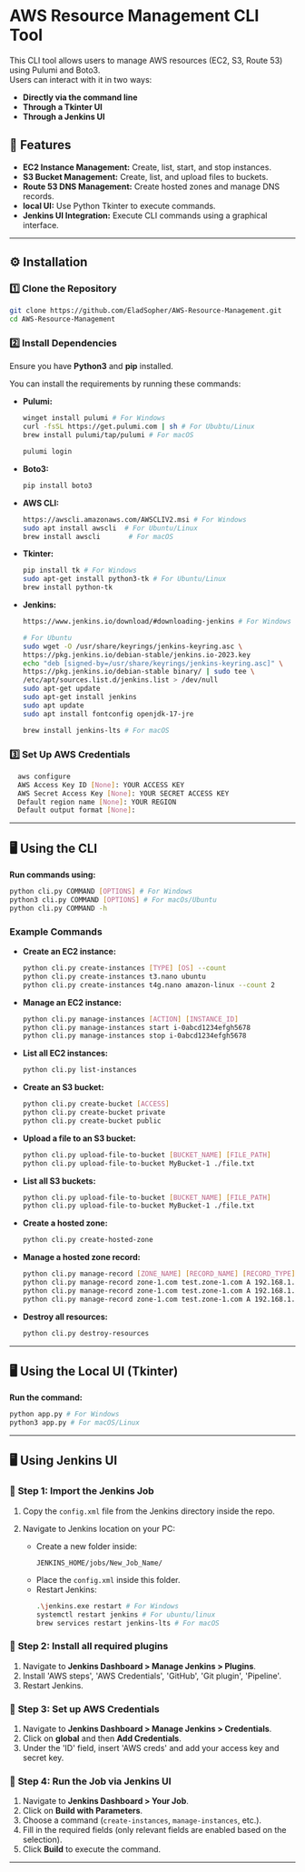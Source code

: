 # AWS Resource Management CLI Tool

This CLI tool allows users to manage AWS resources (EC2, S3, Route 53) using Pulumi and Boto3.  
Users can interact with it in two ways:  
- **Directly via the command line**
- **Through a Tkinter UI**
- **Through a Jenkins UI**

## 🚀 Features

- **EC2 Instance Management:** Create, list, start, and stop instances.
- **S3 Bucket Management:** Create, list, and upload files to buckets.
- **Route 53 DNS Management:** Create hosted zones and manage DNS records.
- **local UI:** Use Python Tkinter to execute commands.
- **Jenkins UI Integration:** Execute CLI commands using a graphical interface.

---

## ⚙️ Installation

### 1️⃣ Clone the Repository
```bash
git clone https://github.com/EladSopher/AWS-Resource-Management.git
cd AWS-Resource-Management
```

### 2️⃣ Install Dependencies  
Ensure you have **Python3** and **pip** installed.

You can install the requirements by running these commands:

- **Pulumi:**  
  ```bash
  winget install pulumi # For Windows
  curl -fsSL https://get.pulumi.com | sh # For Ububtu/Linux
  brew install pulumi/tap/pulumi # For macOS
  ```

  ```bash
  pulumi login
  ```

- **Boto3:**
  ```bash
  pip install boto3
  ```

- **AWS CLI:**  
  ```bash
  https://awscli.amazonaws.com/AWSCLIV2.msi # For Windows
  sudo apt install awscli  # For Ubuntu/Linux
  brew install awscli       # For macOS
  ```

- **Tkinter:**
  ```bash
  pip install tk # For Windows
  sudo apt-get install python3-tk # For Ubuntu/Linux
  brew install python-tk
  ```
  
- **Jenkins:**
  ```bash
  https://www.jenkins.io/download/#downloading-jenkins # For Windows

  # For Ubuntu
  sudo wget -O /usr/share/keyrings/jenkins-keyring.asc \
  https://pkg.jenkins.io/debian-stable/jenkins.io-2023.key
  echo "deb [signed-by=/usr/share/keyrings/jenkins-keyring.asc]" \
  https://pkg.jenkins.io/debian-stable binary/ | sudo tee \
  /etc/apt/sources.list.d/jenkins.list > /dev/null
  sudo apt-get update
  sudo apt-get install jenkins
  sudo apt update
  sudo apt install fontconfig openjdk-17-jre
  
  brew install jenkins-lts # For macOS 

### 3️⃣ Set Up AWS Credentials
```bash
  aws configure
  AWS Access Key ID [None]: YOUR ACCESS KEY
  AWS Secret Access Key [None]: YOUR SECRET ACCESS KEY
  Default region name [None]: YOUR REGION
  Default output format [None]:
  ```

---

## 🖥️ Using the CLI

**Run commands using:**

```bash
python cli.py COMMAND [OPTIONS] # For Windows
python3 cli.py COMMAND [OPTIONS] # For macOs/Ubuntu
python cli.py COMMAND -h
```

### Example Commands

- **Create an EC2 instance:**
  ```bash
  python cli.py create-instances [TYPE] [OS] --count
  python cli.py create-instances t3.nano ubuntu
  python cli.py create-instances t4g.nano amazon-linux --count 2
  ```

- **Manage an EC2 instance:**
  ```bash
  python cli.py manage-instances [ACTION] [INSTANCE_ID]
  python cli.py manage-instances start i-0abcd1234efgh5678
  python cli.py manage-instances stop i-0abcd1234efgh5678
  ```

- **List all EC2 instances:**
  ```bash
  python cli.py list-instances
  ```

- **Create an S3 bucket:**
  ```bash
  python cli.py create-bucket [ACCESS]
  python cli.py create-bucket private
  python cli.py create-bucket public
  ```

- **Upload a file to an S3 bucket:**
  ```bash
  python cli.py upload-file-to-bucket [BUCKET_NAME] [FILE_PATH]
  python cli.py upload-file-to-bucket MyBucket-1 ./file.txt
  ```

- **List all S3 buckets:**
  ```bash
  python cli.py upload-file-to-bucket [BUCKET_NAME] [FILE_PATH]
  python cli.py upload-file-to-bucket MyBucket-1 ./file.txt
  ```

- **Create a hosted zone:**
  ```bash
  python cli.py create-hosted-zone
  ```

- **Manage a hosted zone record:**
  ```bash
  python cli.py manage-record [ZONE_NAME] [RECORD_NAME] [RECORD_TYPE] [RECORD_VALUE] [ACTION]
  python cli.py manage-record zone-1.com test.zone-1.com A 192.168.1.1 CREATE
  python cli.py manage-record zone-1.com test.zone-1.com A 192.168.1.2 UPDATE
  python cli.py manage-record zone-1.com test.zone-1.com A 192.168.1.1 DELETE
  ```

- **Destroy all resources:**
  ```bash
  python cli.py destroy-resources
  ```

---

## 🖥️ Using the Local UI (Tkinter)

**Run the command:**
```bash
python app.py # For Windows
python3 app.py # For macOS/Linux
```

---

## 🖥️ Using Jenkins UI

### 🔹 **Step 1: Import the Jenkins Job**  

1. Copy the `config.xml` file from the Jenkins directory inside the repo.

2. Navigate to Jenkins location on your PC:
   - Create a new folder inside:
     ```
     JENKINS_HOME/jobs/New_Job_Name/
     ```
   - Place the `config.xml` inside this folder.
   - Restart Jenkins:
     ```bash
     .\jenkins.exe restart # For Windows
     systemctl restart jenkins # For ubuntu/linux
     brew services restart jenkins-lts # For macOS
     ```

### 🔹 **Step 2: Install all required plugins**

1.  Navigate to **Jenkins Dashboard > Manage Jenkins > Plugins**.
2.  Install 'AWS steps', 'AWS Credentials', 'GitHub', 'Git plugin', 'Pipeline'.
3.  Restart Jenkins.

### 🔹 **Step 3: Set up AWS Credentials**

1. Navigate to **Jenkins Dashboard > Manage Jenkins > Credentials**.
2. Click on **global** and then **Add Credentials**.
3. Under the 'ID' field, insert 'AWS creds' and add your access key and secret key.

### 🔹 **Step 4: Run the Job via Jenkins UI**

1. Navigate to **Jenkins Dashboard > Your Job**.
2. Click on **Build with Parameters**.
3. Choose a command (`create-instances`, `manage-instances`, etc.).
4. Fill in the required fields (only relevant fields are enabled based on the selection).
5. Click **Build** to execute the command.

---
